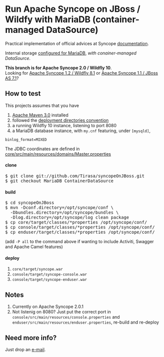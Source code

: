 # Run Apache Syncope on JBoss / Wildfy with MariaDB (container-managed DataSource)

Practical implementation of official advices at Syncope [documentation](https://syncope.apache.org/docs/reference-guide.html#wildfly-9-and-10).

Internal storage [configured for MariaDB](https://syncope.apache.org/docs/reference-guide.html#mariadb), _with conainer-managed DataSource_.

**This branch is for Apache Syncope 2.0 / Wildfly 10**.<br/>
Looking for [Apache Syncope 1.2 / Wildfly 8.1](https://github.com/Tirasa/syncopeOnJBoss/tree/1_2_X) or [Apache Syncope 1.1 / JBoss AS 7.1](https://github.com/Tirasa/syncopeOnJBoss/tree/1_1_X)?

## How to test ##

This projects assumes that you have
 1. [Apache Maven 3.0](http://maven.apache.org) installed
 1. followed the [deployment directories convention](https://syncope.apache.org/docs/reference-guide.html#deployment-directories)
 1. a running Wildfly 10 instance, listening to port 8080
 1. a MariaDB database instance, with `my.cnf` featuring, under `[mysqld]`,
 
  ```
  binlog_format=MIXED
  ```
  The JDBC coordinates are defined in [core/src/main/resources/domains/Master.properties](https://github.com/Tirasa/syncopeOnJBoss/blob/MariaDB_NoContainerDataSource/core/src/main/resources/domains/Master.properties)

#### clone ####

<pre>
$ git clone git://github.com/Tirasa/syncopeOnJBoss.git
$ git checkout MariaDB_ContainerDataSource
</pre>

#### build ####

<pre>
$ cd syncopeOnJBoss
$ mvn -Dconf.directory=/opt/syncope/conf \
  -Dbundles.directory=/opt/syncope/bundles \
  -Dlog.directory=/opt/syncope/log clean package
$ cp core/target/classes/*properties /opt/syncope/conf/
$ cp console/target/classes/*properties /opt/syncope/conf/
$ cp enduser/target/classes/*properties /opt/syncope/conf/
</pre>
(add `-P all` to the command above if wanting to include Activiti, Swagger and Apache Camel features)

#### deploy ####

 1. <code>core/target/syncope.war</code>
 1. <code>console/target/syncope-console.war</code>
 1. <code>console/target/syncope-enduser.war</code>

## Notes ##
 1. Currently on Apache Syncope 2.0.1
 1. Not listenig on 8080? Just put the correct port in <code>console/src/main/resources/console.properties</code> and <code>enduser/src/main/resources/enduser.properties</code>, re-build and re-deploy

## Need more info? ##
Just drop an [e-mail](mailto:syncope@tirasa.net).
